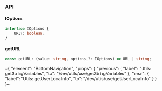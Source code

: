 

### API

#### IOptions

```ts
interface IOptions {
    URL?: boolean;
}
```

#### getURL

```ts
const getURL: (value: string, options_?: IOptions) => URL | string;
```


~{
  "element": "BottomNavigation",
  "props": {
    "previous": {
      "label": "Utils: getStringVariables",
      "to": "/dev/utils/use/getStringVariables"
    },
    "next": {
      "label": "Utils: getUserLocalInfo",
      "to": "/dev/utils/use/getUserLocalInfo"
    }
  }
}~